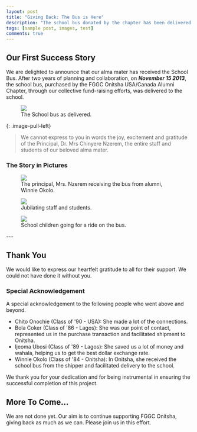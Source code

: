 ```yaml
---
layout: post
title: "Giving Back: The Bus is Here"
description: "The school bus donated by the chapter has been delivered. Read about our success story."
tags: [sample post, images, test]
comments: true
---
```


## Our First Success Story

We are delighted to announce that our alma mater has received the School Bus. After two years of planning and collaboration, on **_November 15 2013_**, the school bus, purchased by the FGGC Onitsha USA/Canada Alumni Chapter, through our collective fund-raising efforts, was delivered to the school.

<figure>
	<a href="{{ site.url }}/images/schoolbus1.jpg"><img src="{{ site.url }}/images/schoolbus1.jpg"></a>
	<figcaption>The School bus as delivered.</figcaption>
</figure>
{: .image-pull-left}

> We cannot express to you in words the joy, excitement and gratitude of the Principal, Dr. Mrs Chinyere Nzerem, the entire staff and students of our beloved alma mater. 

### The Story in Pictures

<figure>
	<a href="{{ site.url }}/images/schoolbusprincipal.jpg"><img src="{{ site.url }}/images/schoolbusprincipal.jpg"></a>
		<figcaption>The principal, Mrs. Nzerem receiving the bus from alumni, Winnie Okolo.</figcaption>
</figure>
<figure>
	<a href="{{ site.url }}/images/schoolbusceleb.jpg"><img src="{{ site.url }}/images/schoolbusceleb.jpg"></a>
	<figcaption>Jubilating staff and students.</figcaption>
</figure>
<figure>
	<a href="{{ site.url }}/images/schoolbusinside.jpg"><img src="{{ site.url }}/images/schoolbusinside.jpg"></a>
	<figcaption>School children going for a ride on the bus.</figcaption>
</figure>
---

## Thank You

We would like to express our heartfelt gratitude to all for their support. We could not have done it without you.

### Special Acknowledgement

A special acknowledgement to the following people who went above and beyond.  

* Chito Onochie (Class of '90 - USA): She made a lot of the connections.   
* Bola Coker (Class of '86 - Lagos): She was our point of contact, represented us in the purchase transaction and facilitated shipment to Onitsha.  
* Ijeoma Ubosi (Class of '89 - Lagos): She saved us a lot of money and wahala, helping us to get the best dollar exchange rate.  
* Winnie Okolo (Class of '84 - Onitsha): In Onitsha, she received the school bus from the shipper and facilitated delivery to the school.   

We thank you for your dedication and for being instrumental in ensuring the successful completion of this project.

## More To Come...
We are not done yet. Our aim is to continue supporting FGGC Onitsha, giving back as much as we can. Please join us in this effort. 


